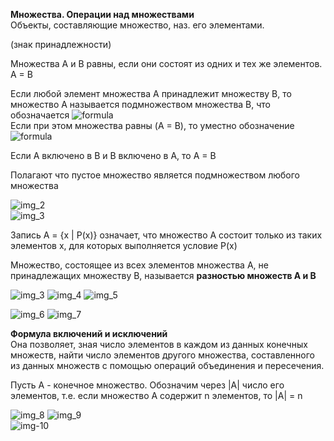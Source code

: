 **Множества. Операции над множествами**  
Объекты, составляющие множество, наз. его элементами.  

(знак принадлежности)  

Множества А и В равны, если они состоят из одних и тех же элементов. А = В  

Если любой элемент множества A принадлежит множеству B, то множество A называется подмножеством множества B, что обозначается ![formula](http://latex.codecogs.com/gif.latex?A\subset&space;B)   
Если при этом множества равны (A = B), то уместно обозначение ![formula](http://latex.codecogs.com/gif.latex?A\subseteq&space;B)  

Если А включено в В и В включено в А, то А = В  

Полагают что пустое множество является подмножеством любого множества  

![img_2](https://user-images.githubusercontent.com/35499834/46257703-7032ae00-c4be-11e8-81b8-50f96bfc0a3a.png)  
![img_3](https://user-images.githubusercontent.com/35499834/46257712-8476ab00-c4be-11e8-8ea9-5fe134e04df5.png)  

Запись А = {x | P(x)} означает, что множество А состоит только из таких элементов х, для которых выполняется условие P(x)  

Множество, состоящее из всех элементов множества А, не принадлежащих множеству В, называется **разностью множеств А и В** 

![img_3](https://user-images.githubusercontent.com/35499834/46258869-38813180-c4d1-11e8-9c7a-b23302f8d5ed.png)
![img_4](https://user-images.githubusercontent.com/35499834/46258881-7716ec00-c4d1-11e8-87fe-ef6cdc575bd6.png)
![img_5](https://user-images.githubusercontent.com/35499834/46258900-b2b1b600-c4d1-11e8-840b-759884ac4751.png)

![img_6](https://user-images.githubusercontent.com/35499834/46258920-03c1aa00-c4d2-11e8-93ea-aa431456b8ac.png)
![img_7](https://user-images.githubusercontent.com/35499834/46258930-353a7580-c4d2-11e8-9343-b95f166af3e0.png)

**Формула включений и исключений**  
Она позволяет, зная число элементов в каждом из данных конечных множеств, найти число элементов другого множества, составленного из данных множеств с помощью операций объединения и пересечения.  

Пусть А - конечное множество. Обозначим через |A| число его элементов, т.е. если множество А содержит n элементов, то |A| = n  

![img_8](https://user-images.githubusercontent.com/35499834/46259467-37a0cd80-c4da-11e8-9828-35284fbcaf2c.png)
![img_9](https://user-images.githubusercontent.com/35499834/46975393-c4e14600-d0c6-11e8-8fd8-2448a24b1809.png)  
![img-10](https://user-images.githubusercontent.com/35499834/46975611-59e43f00-d0c7-11e8-9c92-087344f99bd0.png)  



